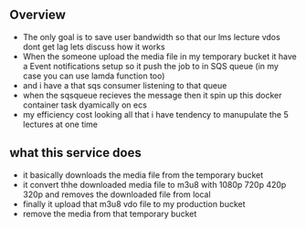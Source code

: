 ## Overview 
- The only goal is to save user bandwidth so that our lms lecture vdos dont get lag lets discuss how it works 
- When the someone upload the media file in my temporary bucket it have a  Event notifications setup so it push the job to in  SQS queue (in my case you can use lamda function too)
- and i have a that sqs consumer listening to that queue 
- when the sqsqueue recieves the message then it spin up this docker container task dyamically on ecs 
- my efficiency cost looking all that i have tendency to manupulate the 5 lectures at one time  

## what this service does

- it basically downloads the media file from the temporary bucket 
- it convert thhe downloaded media file to m3u8 with 1080p 720p 420p 320p and removes the downloaded file from local
- finally it upload that m3u8 vdo file to my production bucket
- remove the media from that temporary bucket 